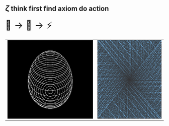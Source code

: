 ## <span style="font-size: 24px;">$\zeta$</span> think first find axiom do action

<span style="font-size: 30px;">🧠 &rarr; 📏 &rarr; ⚡ </span>

<table cellspacing="0" cellpadding="0" style="border: none;">
<tr>
<td>
<img src="github_general_readme.gif" alt="Girl in a jacket" height=250>
</td>
<td>
<img src="ulam_spiral.png" alt="Ulam spiral" height=250>
</td>
</tr>
</table>